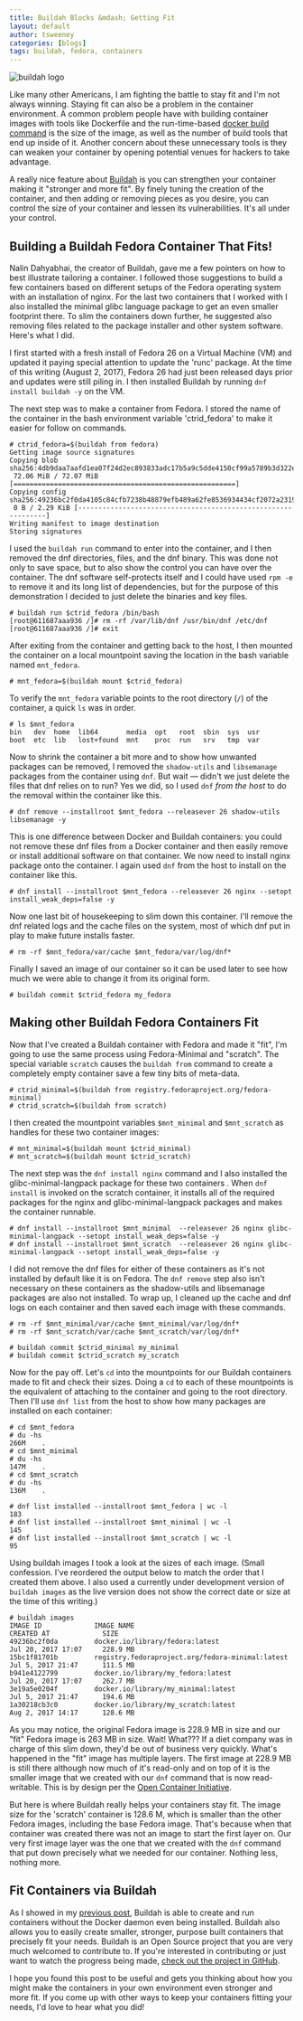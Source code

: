 ```yaml
---
title: Buildah Blocks &mdash; Getting Fit
layout: default
author: tsweeney
categories: [blogs]
tags: buildah, fedora, containers
---
```

![buildah logo](https://buildah.io/images/buildah.png)

Like many other Americans, I am fighting the battle to stay fit and I'm not always winning.  Staying fit can also be a problem in the container environment.  A common problem people have with building container images with tools like Dockerfile and the run-time-based [docker build command](https://docs.docker.com/engine/reference/commandline/build/) is the size of the image, as well as the number of build tools that end up inside of it.  Another concern about these unnecessary tools is they can weaken your container by opening potential venues for hackers to take advantage.

A really nice feature about [Buildah](https://github.com/containers/buildah) is you can strengthen your container making it &quot;stronger and more fit&quot;.  By finely tuning the creation of the container, and then adding or removing pieces as you desire, you can control the size of your container and lessen its vulnerabilities.  It's all under your control.

<!--readmore-->

## Building a Buildah Fedora Container That Fits!

Nalin Dahyabhai, the creator of Buildah, gave me a few pointers on how to best illustrate tailoring a container.  I followed those suggestions to build a few containers based on different setups of the Fedora operating system with an installation of nginx.  For the last two containers that I worked with I also installed the minimal glibc language package to get an even smaller footprint there.  To slim the containers down further, he suggested also removing files related to the package installer and other system software.  Here's what I did.

I first started with a fresh install of Fedora 26 on a Virtual Machine (VM) and updated it paying special attention to update the 'runc' package.  At the time of this writing (August 2, 2017), Fedora 26 had just been released days prior and updates were still piling in.  I then installed Buildah by running `dnf install buildah -y` on the VM.

The next step was to make a container from Fedora.  I stored the name of the container in the bash environment variable 'ctrid_fedora' to make it easier for follow on commands.

```
# ctrid_fedora=$(buildah from fedora)
Getting image source signatures
Copying blob sha256:4db9daa7aafd1ea07f24d2ec893833adc17b5a9c5dde4150cf99a5789b3d322e
 72.06 MiB / 72.07 MiB [=======================================================]
Copying config sha256:49236bc2f0da4105c84cfb7238b48879efb489a62fe8536934434cf2072a2319
 0 B / 2.29 KiB [--------------------------------------------------------------]
Writing manifest to image destination
Storing signatures
```

I used the `buildah run` command to enter into the container, and I then removed the dnf directories, files, and the dnf binary.  This was done not only to save space, but to also show the control you can have over the container.  The dnf software self-protects itself and I could have used `rpm -e` to remove it and its long list of dependencies, but for the purpose of this demonstration I decided to just delete the binaries and key files.

```
# buildah run $ctrid_fedora /bin/bash
[root@611687aaa936 /]# rm -rf /var/lib/dnf /usr/bin/dnf /etc/dnf
[root@611687aaa936 /]# exit
```

After exiting from the container and getting back to the host, I then mounted the container on a local mountpoint saving the location in the bash variable named `mnt_fedora`.

```
# mnt_fedora=$(buildah mount $ctrid_fedora)
```

To verify the `mnt_fedora` variable points to the root directory (`/`) of the container, a quick `ls` was in order.

```
# ls $mnt_fedora
bin   dev  home  lib64       media  opt   root  sbin  sys  usr
boot  etc  lib   lost+found  mnt    proc  run   srv   tmp  var
```

Now to shrink the container a bit more and to show how unwanted packages can be removed,  I removed the `shadow-utils` and `libsemanage` packages from the container using `dnf`.  But wait &mdash; didn't we just delete the files that dnf relies on to run?  Yes we did, so I used `dnf` *from the host* to do the removal within the container like this.

```
# dnf remove --installroot $mnt_fedora --releasever 26 shadow-utils libsemanage -y
```

This is one difference between Docker and Buildah containers: you could not remove these dnf files from a Docker container and then easily remove or install additional software on that container.  We now need to install nginx package onto the container.  I again used `dnf` from the host to install on the container like this.

```
# dnf install --installroot $mnt_fedora --releasever 26 nginx --setopt install_weak_deps=false -y
```

Now one last bit of housekeeping to slim down this container.  I'll remove the dnf related logs and the cache files on the system, most of which dnf put in play to make future installs faster.

```
# rm -rf $mnt_fedora/var/cache $mnt_fedora/var/log/dnf*
```

Finally I saved an image of our container so it can be used later to see how much we were able to change it from its original form.

```
# buildah commit $ctrid_fedora my_fedora
```

## Making other Buildah Fedora Containers Fit

Now that I've created a Buildah container with Fedora and made it &quot;fit&quot;, I'm going to use the same process using Fedora-Minimal and &quot;scratch&quot;.  The special variable `scratch` causes the `buildah from` command to create a completely empty container save a few tiny bits of meta-data.

```
# ctrid_minimal=$(buildah from registry.fedoraproject.org/fedora-minimal)
# ctrid_scratch=$(buildah from scratch)
```

I then created the mountpoint variables `$mnt_minimal` and `$mnt_scratch` as handles for these two container images:

```
# mnt_minimal=$(buildah mount $ctrid_minimal)
# mnt_scratch=$(buildah mount $ctrid_scratch)
```

The next step was the `dnf install nginx` command and I also installed the glibc-minimal-langpack package for these two containers .  When `dnf install` is invoked on the scratch container, it installs all of the required packages for the nginx and glibc-minimal-langpack packages and makes the container runnable.

```
# dnf install --installroot $mnt_minimal  --releasever 26 nginx glibc-minimal-langpack --setopt install_weak_deps=false -y
# dnf install --installroot $mnt_scratch  --releasever 26 nginx glibc-minimal-langpack --setopt install_weak_deps=false -y
```

I did not remove the dnf files for either of these containers as it's not installed by default like it is on Fedora.  The `dnf remove` step also isn't necessary on these containers as the shadow-utils and libsemanage packages are also not installed.  To wrap up, I cleaned up the cache and dnf logs on each container and then saved each image with these commands.

```
# rm -rf $mnt_minimal/var/cache $mnt_minimal/var/log/dnf*
# rm -rf $mnt_scratch/var/cache $mnt_scratch/var/log/dnf*

# buildah commit $ctrid_minimal my_minimal
# buildah commit $ctrid_scratch my_scratch
```

Now for the pay off.  Let's `cd` into the mountpoints for our Buildah containers made to fit and check their sizes.  Doing a `cd` to each of these mountpoints is the equivalent of attaching to the container and going to the root directory.  Then I'll use `dnf list` from the host to show how many packages are installed on each container:

```
# cd $mnt_fedora
# du -hs
266M    .
# cd $mnt_minimal
# du -hs
147M    .
# cd $mnt_scratch
# du -hs
136M    .

# dnf list installed --installroot $mnt_fedora | wc -l
183
# dnf list installed --installroot $mnt_minimal | wc -l
145
# dnf list installed --installroot $mnt_scratch | wc -l
95
```

Using buildah images I took a look at the sizes of each image.  (Small confession.  I've reordered the output below to match the order that I created them above.  I also used a currently under development version of `buildah images` as the live version does not show the correct date or size at the time of this writing.)

```
# buildah images
IMAGE ID             IMAGE NAME                                               CREATED AT             SIZE
49236bc2f0da         docker.io/library/fedora:latest                          Jul 20, 2017 17:07     228.9 MB
15bc1f81701b         registry.fedoraproject.org/fedora-minimal:latest         Jul 5, 2017 21:47      111.5 MB
b941e4122799         docker.io/library/my_fedora:latest                       Jul 20, 2017 17:07     262.7 MB
3e19a5e0204f         docker.io/library/my_minimal:latest                      Jul 5, 2017 21:47      194.6 MB
1a30218cb3c0         docker.io/library/my_scratch:latest                      Aug 2, 2017 14:17      128.6 MB
```

As you may notice, the original Fedora image is 228.9 MB in size and our &quot;fit&quot; Fedora image is 263 MB in size.  Wait!  What??? If a diet company was in charge of this slim down, they'd be out of business very quickly.  What's happened in the &quot;fit&quot; image has multiple layers.  The first image at 228.9 MB is still there although now much of it's read-only and on top of it is the smaller image that we created with our `dnf` command that is now read-writable.  This is by design per the [Open Container Initiative](https://www.opencontainers.org/).

But here is where Buildah really helps your containers stay fit.  The image size for the 'scratch' container is 128.6 M, which is smaller than the other Fedora images, including the base Fedora image.  That's because when that container was created there was not an image to start the first layer on.  Our very first image layer was the one that we created with the `dnf` command that put down precisely what we needed for our container.  Nothing less, nothing more.

## Fit Containers via Buildah

As I showed in my [previous post](http://buildah.io/blogs/2017/06/22/introducing-buildah.html), Buildah is able to create and run containers without the Docker daemon even being installed.  Buildah also allows you to easily create smaller, stronger, purpose built containers that precisely fit your needs.  Buildah is an Open Source project that you are very much welcomed to contribute to.  If you're interested in contributing or just want to watch the progress being made, [check out the project in GitHub](https://github.com/containers/buildah).

I hope you found this post to be useful and gets you thinking about how you might make the containers in your own environment even stronger and more fit.  If you come up with other ways to keep your containers fitting your needs, I'd love to hear what you did!
